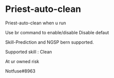 # Priest-auto-clean
Priest-auto-clean when u run

Use br command to enable/disable      Disable defaut

Skill-Prediction and NGSP bern supported.

Supported skill : Clean

At ur owned risk

Notfuse#8963
